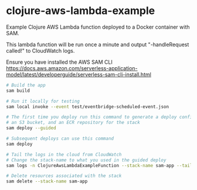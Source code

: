# clojure-aws-lambda-example
Example Clojure AWS Lambda function deployed to a Docker container with SAM.

This lambda function will be run once a minute and output "-handleRequest called!" to CloudWatch logs.

Ensure you have installed the AWS SAM CLI https://docs.aws.amazon.com/serverless-application-model/latest/developerguide/serverless-sam-cli-install.html

```sh
# Build the app
sam build

# Run it locally for testing
sam local invoke --event test/eventbridge-scheduled-event.json

# The first time you deploy run this command to generate a deploy configuration,
# an S3 bucket, and an ECR repository for the stack
sam deploy --guided

# Subsequent deploys can use this command
sam deploy

# Tail the logs in the cloud from CloudWatch
# Change the stack-name to what you used in the guided deploy
sam logs -n ClojureAwsLambdaExampleFunction --stack-name sam-app --tail

# Delete resources associated with the stack
sam delete --stack-name sam-app
```
